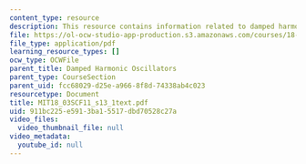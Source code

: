```yaml
---
content_type: resource
description: This resource contains information related to damped harmonic oscillators.
file: https://ol-ocw-studio-app-production.s3.amazonaws.com/courses/18-03sc-differential-equations-fall-2011/911bc225e5913ba15517dbd70528c27a_MIT18_03SCF11_s13_1text.pdf
file_type: application/pdf
learning_resource_types: []
ocw_type: OCWFile
parent_title: Damped Harmonic Oscillators
parent_type: CourseSection
parent_uid: fcc68029-d25e-a966-8f8d-74338ab4c023
resourcetype: Document
title: MIT18_03SCF11_s13_1text.pdf
uid: 911bc225-e591-3ba1-5517-dbd70528c27a
video_files:
  video_thumbnail_file: null
video_metadata:
  youtube_id: null
---
```

